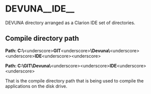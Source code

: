# DEVUNA__IDE__
DEVUNA directory arranged as a Clarion IDE set of directories.

## Compile directory path

**Path: C:\\**&lt;underscore&gt;**GIT**&lt;underscore&gt;**\\Devuna\\**&lt;underscore&gt;&lt;underscore&gt;**IDE**&lt;underscore&gt;&lt;underscore&gt;

**Path: C:\\**__**GIT**__**\\Devuna\\**&lt;underscore&gt;&lt;underscore&gt;**IDE**&lt;underscore&gt;&lt;underscore&gt;

That is the compile directory path that is being used to compile the applications on the disk drive.
